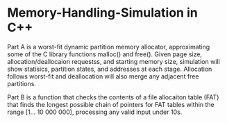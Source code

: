 # Memory-Handling-Simulation in C++

Part A is a worst-fit dynamic partition memory allocator, approximating some of the C library functions malloc() and free(). 
Given page size, allocation/deallocaion requestss, and starting memory size, simulation will show statisics, partition states, and addresses at each stage. Allocation follows worst-fit and deallocation will also merge any adjacent free partitions. 

Part B is a function that checks the contents of a file allocaiton table (FAT) that finds the longest possible chain of pointers for FAT tables within the range [1... 10 000 000], processing any valid input under 10s. 

